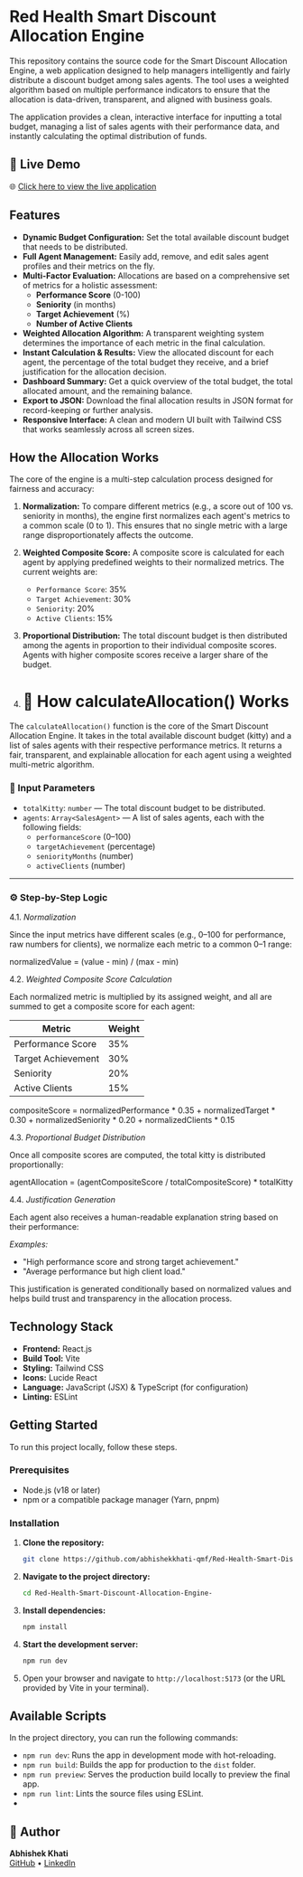 # Red Health Smart Discount Allocation Engine
This repository contains the source code for the Smart Discount Allocation Engine, a web application designed to help managers intelligently and fairly distribute a discount budget among sales agents. The tool uses a weighted algorithm based on multiple performance indicators to ensure that the allocation is data-driven, transparent, and aligned with business goals.

The application provides a clean, interactive interface for inputting a total budget, managing a list of sales agents with their performance data, and instantly calculating the optimal distribution of funds.

## 🔗 Live Demo

🌐 [Click here to view the live application](https://your-deployed-site.com)

## Features

-   **Dynamic Budget Configuration:** Set the total available discount budget that needs to be distributed.
-   **Full Agent Management:** Easily add, remove, and edit sales agent profiles and their metrics on the fly.
-   **Multi-Factor Evaluation:** Allocations are based on a comprehensive set of metrics for a holistic assessment:
    -   **Performance Score** (0-100)
    -   **Seniority** (in months)
    -   **Target Achievement** (%)
    -   **Number of Active Clients**
-   **Weighted Allocation Algorithm:** A transparent weighting system determines the importance of each metric in the final calculation.
-   **Instant Calculation & Results:** View the allocated discount for each agent, the percentage of the total budget they receive, and a brief justification for the allocation decision.
-   **Dashboard Summary:** Get a quick overview of the total budget, the total allocated amount, and the remaining balance.
-   **Export to JSON:** Download the final allocation results in JSON format for record-keeping or further analysis.
-   **Responsive Interface:** A clean and modern UI built with Tailwind CSS that works seamlessly across all screen sizes.

## How the Allocation Works

The core of the engine is a multi-step calculation process designed for fairness and accuracy:

1.  **Normalization:** To compare different metrics (e.g., a score out of 100 vs. seniority in months), the engine first normalizes each agent's metrics to a common scale (0 to 1). This ensures that no single metric with a large range disproportionately affects the outcome.

2.  **Weighted Composite Score:** A composite score is calculated for each agent by applying predefined weights to their normalized metrics. The current weights are:
    -   `Performance Score`: 35%
    -   `Target Achievement`: 30%
    -   `Seniority`: 20%
    -   `Active Clients`: 15%

3.  **Proportional Distribution:** The total discount budget is then distributed among the agents in proportion to their individual composite scores. Agents with higher composite scores receive a larger share of the budget.

4.  # 🧮 How calculateAllocation() Works

The `calculateAllocation()` function is the core of the Smart Discount Allocation Engine. It takes in the total available discount budget (kitty) and a list of sales agents with their respective performance metrics. It returns a fair, transparent, and explainable allocation for each agent using a weighted multi-metric algorithm.

### 🔢 Input Parameters

- `totalKitty`: `number` — The total discount budget to be distributed.
- `agents`: `Array<SalesAgent>` — A list of sales agents, each with the following fields:
  - `performanceScore` (0–100)
  - `targetAchievement` (percentage)
  - `seniorityMonths` (number)
  - `activeClients` (number)

---

### ⚙️ Step-by-Step Logic

 4.1. *Normalization*

Since the input metrics have different scales (e.g., 0–100 for performance, raw numbers for clients), we normalize each metric to a common 0–1 range:

normalizedValue = (value - min) / (max - min)

4.2. *Weighted Composite Score Calculation*

Each normalized metric is multiplied by its assigned weight, and all are summed to get a composite score for each agent:

| Metric             | Weight |
|--------------------|--------|
| Performance Score  | 35%    |
| Target Achievement | 30%    |
| Seniority          | 20%    |
| Active Clients     | 15%    |


compositeScore = 
  normalizedPerformance * 0.35 +
  normalizedTarget       * 0.30 +
  normalizedSeniority    * 0.20 +
  normalizedClients      * 0.15

 4.3. *Proportional Budget Distribution*

Once all composite scores are computed, the total kitty is distributed proportionally:

agentAllocation = (agentCompositeScore / totalCompositeScore) * totalKitty

4.4. *Justification Generation*

Each agent also receives a human-readable explanation string based on their performance:

*Examples:*
- "High performance score and strong target achievement."
- "Average performance but high client load."

This justification is generated conditionally based on normalized values and helps build trust and transparency in the allocation process.


## Technology Stack

-   **Frontend:** React.js
-   **Build Tool:** Vite
-   **Styling:** Tailwind CSS
-   **Icons:** Lucide React
-   **Language:** JavaScript (JSX) & TypeScript (for configuration)
-   **Linting:** ESLint

## Getting Started

To run this project locally, follow these steps.

### Prerequisites

-   Node.js (v18 or later)
-   npm or a compatible package manager (Yarn, pnpm)

### Installation

1.  **Clone the repository:**
    ```sh
    git clone https://github.com/abhishekkhati-qmf/Red-Health-Smart-Discount-Allocation-Engine-.git
    ```

2.  **Navigate to the project directory:**
    ```sh
    cd Red-Health-Smart-Discount-Allocation-Engine-
    ```

3.  **Install dependencies:**
    ```sh
    npm install
    ```

4.  **Start the development server:**
    ```sh
    npm run dev
    ```

5.  Open your browser and navigate to `http://localhost:5173` (or the URL provided by Vite in your terminal).

## Available Scripts

In the project directory, you can run the following commands:

-   `npm run dev`: Runs the app in development mode with hot-reloading.
-   `npm run build`: Builds the app for production to the `dist` folder.
-   `npm run preview`: Serves the production build locally to preview the final app.
-   `npm run lint`: Lints the source files using ESLint.
-   

  
## 👤 Author
**Abhishek Khati**  
[GitHub](https://github.com/abhishekkhati-qmf) • [LinkedIn](https://www.linkedin.com/in/abhishekkhati)
